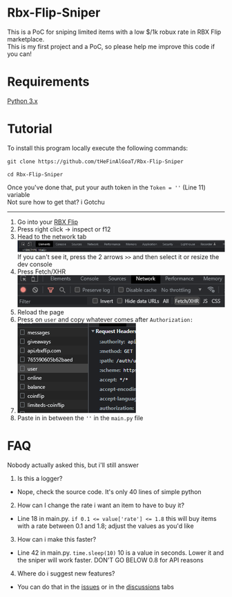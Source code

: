 # Rbx-Flip-Sniper
This is a PoC for sniping limited items with a low $/1k robux rate in RBX Flip marketplace. <br/>
This is my first project and a PoC, so please help me improve this code if you can! 
# Requirements
[Python 3.x](https://www.python.org/downloads/release/python-3110/)
# Tutorial
To install this program locally execute the following commands: <br/>
```
git clone https://github.com/tHeFinAlGoaT/Rbx-Flip-Sniper
```
```
cd Rbx-Flip-Sniper
```
Once you've done that, put your auth token in the ```Token = ''``` (Line 11) variable <br/>
Not sure how to get that? i Gotchu <br/> 
<hr>


1. Go into your [RBX Flip](https://www.rbxflip.com/) <br/>
2. Press right click -> inspect or f12 <br/>
3. Head to the network tab <br/>
![here](Sniper_Imgs/network.png) <br/>
If you can't see it, press the 2 arrows ```>>``` and then select it or resize the dev console <br/>
4. Press Fetch/XHR <br/>
![here](Sniper_Imgs/fetch_xhr.png) <br/>
5. Reload the page
6. Press on ```user``` and copy whatever comes after ```Authorization: ``` <br/>
7. ![here](Sniper_Imgs/auth.png) <br/>
8. Paste in in between the ```''``` in the ```main.py``` file <br/>

# FAQ

Nobody actually asked this, but i'll still answer <br/>
1. Is this a logger? <br/>
- Nope, check the source code. It's only 40 lines of simple python <br/>
2. How can I change the rate i want an item to have to buy it? <br/>
- Line 18 in main.py. ```if 0.1 <= value['rate'] <= 1.8``` this will buy items with a rate between 0.1 and 1.8; adjust the values as you'd like
3. How can i make this faster? <br>
- Line 42  in main.py. ```time.sleep(10)``` 10 is a value in seconds. Lower it and the sniper will work faster. DON'T GO BELOW 0.8 for API reasons
4. Where do i suggest new features?
- You can do that in the [issues](https://github.com/tHeFinAlGoaT/Rbx-Flip-Sniper/issues/new) or in the [discussions]() tabs


